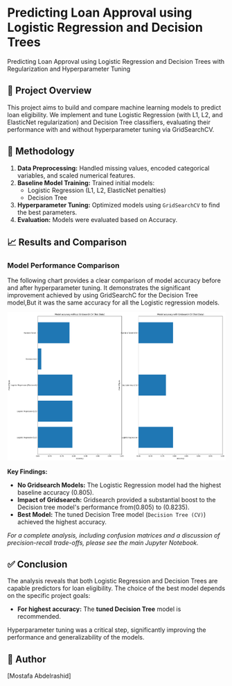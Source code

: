 #  Predicting Loan Approval  using Logistic Regression and Decision Trees 
 Predicting Loan Approval  using Logistic Regression and Decision Trees with Regularization and Hyperparameter Tuning

 ## 📖 Project Overview
This project aims to build and compare machine learning models to predict loan eligibility. We implement and tune Logistic Regression (with L1, L2, and ElasticNet regularization) and Decision Tree classifiers, evaluating their performance with and without hyperparameter tuning via GridSearchCV.

## 🧪 Methodology
1.  **Data Preprocessing:** Handled missing values, encoded categorical variables, and scaled numerical features.
2.  **Baseline Model Training:** Trained initial models:
    - Logistic Regression (L1, L2, ElasticNet penalties)
    - Decision Tree
3.  **Hyperparameter Tuning:** Optimized models using `GridSearchCV` to find the best parameters.
4.  **Evaluation:** Models were evaluated based on Accuracy.

## 📈 Results and Comparison

### Model Performance Comparison
The following chart provides a clear comparison of model accuracy before and after hyperparameter tuning. It demonstrates the significant improvement achieved by using GridSearchC for the Decision Tree model,But it was the same accuracy for all the Logistic regression models.

![Model Accuracy Comparison](comparison.png)

**Key Findings:**
*   **No Gridsearch Models:** The Logistic Regression model had the highest baseline accuracy (0.805).
*   **Impact of Gridsearch:** Gridsearch provided a substantial boost to the Decision tree model's performance from(0.805) to (0.8235).
*   **Best Model:** The tuned Decision Tree model (`Decision Tree (CV)`) achieved the highest accuracy.

*For a complete analysis, including confusion matrices and a discussion of precision-recall trade-offs, please see the main Jupyter Notebook.*

## ✅ Conclusion
The analysis reveals that both Logistic Regression and Decision Trees are capable predictors for loan eligibility. The choice of the best model depends on the specific project goals:
- **For highest accuracy:** The **tuned Decision Tree** model is recommended.


Hyperparameter tuning was a critical step, significantly improving the performance and generalizability of the models.

## 👤 Author
[Mostafa Abdelrashid]
